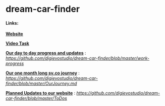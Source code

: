 # dream-car-finder

#### Links:
	
**[Website](https://dream-car-ac5a2.firebaseapp.com)**

**[Video Task](https://www.facebook.com/subin.edward/videos/1165313196861585/)**

**[Our day to day progress and updates](https://github.com/digievostudio/dream-car-finder/blob/master/work-progress)** : *https://github.com/digievostudio/dream-car-finder/blob/master/work-progress*

**[Our one month long sv.co journey](https://github.com/digievostudio/dream-car-finder/blob/master/OurJourney.md)** : *https://github.com/digievostudio/dream-car-finder/blob/master/OurJourney.md*

**[Planned Updates to our website](https://github.com/digievostudio/dream-car-finder/blob/master/ToDos)** : *https://github.com/digievostudio/dream-car-finder/blob/master/ToDos*

